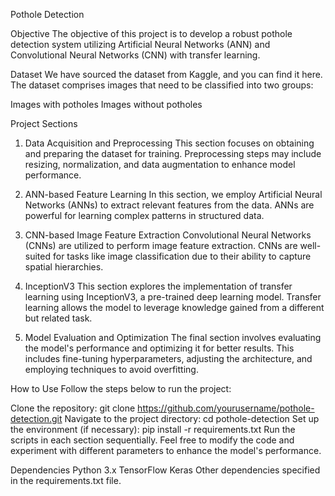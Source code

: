 Pothole Detection

Objective
The objective of this project is to develop a robust pothole detection system utilizing Artificial Neural Networks (ANN) and Convolutional Neural Networks (CNN) with transfer learning.

Dataset
We have sourced the dataset from Kaggle, and you can find it here. The dataset comprises images that need to be classified into two groups:

Images with potholes
Images without potholes

Project Sections
1. Data Acquisition and Preprocessing
This section focuses on obtaining and preparing the dataset for training. Preprocessing steps may include resizing, normalization, and data augmentation to enhance model performance.

2. ANN-based Feature Learning
In this section, we employ Artificial Neural Networks (ANNs) to extract relevant features from the data. ANNs are powerful for learning complex patterns in structured data.

3. CNN-based Image Feature Extraction
Convolutional Neural Networks (CNNs) are utilized to perform image feature extraction. CNNs are well-suited for tasks like image classification due to their ability to capture spatial hierarchies.

4. InceptionV3
This section explores the implementation of transfer learning using InceptionV3, a pre-trained deep learning model. Transfer learning allows the model to leverage knowledge gained from a different but related task.

5. Model Evaluation and Optimization
The final section involves evaluating the model's performance and optimizing it for better results. This includes fine-tuning hyperparameters, adjusting the architecture, and employing techniques to avoid overfitting.

How to Use
Follow the steps below to run the project:

Clone the repository: git clone https://github.com/yourusername/pothole-detection.git
Navigate to the project directory: cd pothole-detection
Set up the environment (if necessary): pip install -r requirements.txt
Run the scripts in each section sequentially.
Feel free to modify the code and experiment with different parameters to enhance the model's performance.

Dependencies
Python 3.x
TensorFlow
Keras
Other dependencies specified in the requirements.txt file.
